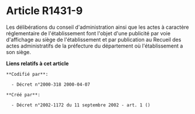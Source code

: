 # Article R1431-9

Les délibérations du conseil d'administration ainsi que les actes à caractère réglementaire de l'établissement font l'objet
d'une publicité par voie d'affichage au siège de l'établissement et par publication au Recueil des actes administratifs de la
préfecture du département où l'établissement a son siège.

**Liens relatifs à cet article**

	**Codifié par**:

	  - Décret n°2000-318 2000-04-07

	**Créé par**:

	  - Décret n°2002-1172 du 11 septembre 2002 - art. 1 ()
